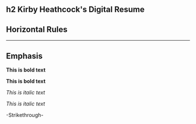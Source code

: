 ## h2 Kirby Heathcock's Digital Resume


## Horizontal Rules

___


## Emphasis

**This is bold text**

__This is bold text__

*This is italic text*

_This is italic text_

-Strikethrough-
